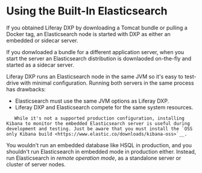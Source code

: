 # Using the Built-In Elasticsearch

If you obtained Liferay DXP by downloading a Tomcat bundle or pulling a Docker tag, an Elasticsearch node is started with DXP as either an embedded or sidecar server.

If you donwloaded a bundle for a different application server, when you start the server an Elasticsearch distribution is downlaoded on-the-fly and started as a sidecar server.

<!-- nope, not sidecar from what i am hearing -->
Liferay DXP runs an Elasticsearch node in the same JVM so it's easy to test-drive
with minimal configuration. Running both servers in the same process has
drawbacks:

- Elasticsearch must use the same JVM options as Liferay DXP.
- Liferay DXP and Elasticsearch compete for the same system resources. 

```note::
   While it's not a supported production configuration, installing Kibana to monitor the embedded Elasticsearch server is useful during development and testing. Just be aware that you must install the `OSS only Kibana build <https://www.elastic.co/downloads/kibana-oss>`__.
```

You wouldn't run an embedded database like HSQL in production, and you shouldn't run Elasticsearch in embedded mode in production either. Instead, run Elasticsearch in _remote operation mode_, as a standalone server or cluster of server nodes.

